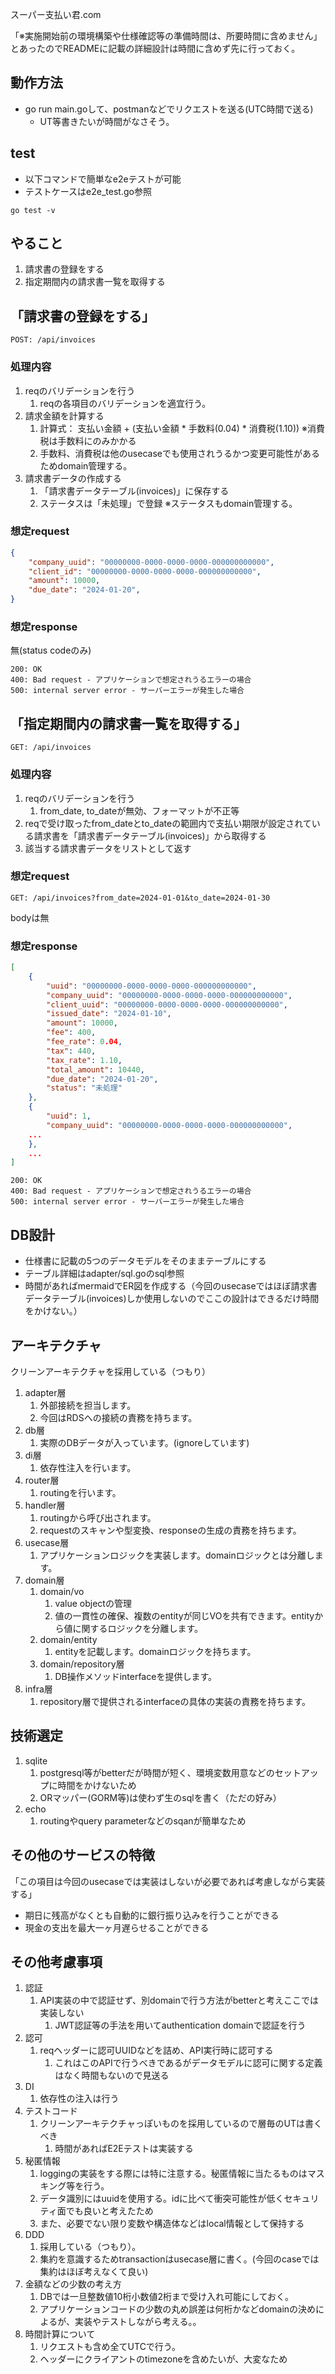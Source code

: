 スーパー支払い君.com

「※実施開始前の環境構築や仕様確認等の準備時間は、所要時間に含めません」とあったのでREADMEに記載の詳細設計は時間に含めず先に行っておく。

## 動作方法
- go run main.goして、postmanなどでリクエストを送る(UTC時間で送る)
  - UT等書きたいが時間がなさそう。

## test

- 以下コマンドで簡単なe2eテストが可能
- テストケースはe2e_test.go参照

```
go test -v
```

## やること
1. 請求書の登録をする
2. 指定期間内の請求書一覧を取得する

## 「請求書の登録をする」

```
POST: /api/invoices
```

### 処理内容
1. reqのバリデーションを行う
   1. reqの各項目のバリデーションを適宜行う。
2. 請求金額を計算する
   1. 計算式： 支払い金額 + (支払い金額 * 手数料(0.04) * 消費税(1.10)) ※消費税は手数料にのみかかる
   2. 手数料、消費税は他のusecaseでも使用されうるかつ変更可能性があるためdomain管理する。
3. 請求書データの作成する
   1. 「請求書データテーブル(invoices)」に保存する
   2.  ステータスは「未処理」で登録 ※ステータスもdomain管理する。

### 想定request
```json
{
    "company_uuid": "00000000-0000-0000-0000-000000000000",
    "client_id": "00000000-0000-0000-0000-000000000000",
    "amount": 10000,
    "due_date": "2024-01-20",
}
```

### 想定response
無(status codeのみ)
```
200: OK
400: Bad request - アプリケーションで想定されうるエラーの場合
500: internal server error - サーバーエラーが発生した場合
```

## 「指定期間内の請求書一覧を取得する」

```
GET: /api/invoices
```

### 処理内容
1. reqのバリデーションを行う
   1. from_date, to_dateが無効、フォーマットが不正等
2. reqで受け取ったfrom_dateとto_dateの範囲内で支払い期限が設定されている請求書を「請求書データテーブル(invoices)」から取得する
3. 該当する請求書データをリストとして返す

### 想定request
```
GET: /api/invoices?from_date=2024-01-01&to_date=2024-01-30
```

bodyは無

### 想定response
```json
[
    {
        "uuid": "00000000-0000-0000-0000-000000000000",
        "company_uuid": "00000000-0000-0000-0000-000000000000",
        "client_uuid": "00000000-0000-0000-0000-000000000000",
        "issued_date": "2024-01-10",
        "amount": 10000,
        "fee": 400,
        "fee_rate": 0.04,
        "tax": 440,
        "tax_rate": 1.10,
        "total_amount": 10440,
        "due_date": "2024-01-20",
        "status": "未処理"
    },
    {
        "uuid": 1,
        "company_uuid": "00000000-0000-0000-0000-000000000000",
    ...
    },
    ...
]
```

```
200: OK
400: Bad request - アプリケーションで想定されうるエラーの場合
500: internal server error - サーバーエラーが発生した場合
```

## DB設計
- 仕様書に記載の5つのデータモデルをそのままテーブルにする
- テーブル詳細はadapter/sql.goのsql参照
- 時間があればmermaidでER図を作成する（今回のusecaseではほぼ請求書データテーブル(invoices)しか使用しないのでここの設計はできるだけ時間をかけない。）

## アーキテクチャ
クリーンアーキテクチャを採用している（つもり）

1. adapter層
   1. 外部接続を担当します。
   2. 今回はRDSへの接続の責務を持ちます。
2. db層
   1. 実際のDBデータが入っています。(ignoreしています)
3. di層
   1. 依存性注入を行います。
4. router層
   1. routingを行います。
5. handler層
   1. routingから呼び出されます。
   2. requestのスキャンや型変換、responseの生成の責務を持ちます。
6. usecase層
   1. アプリケーションロジックを実装します。domainロジックとは分離します。
7. domain層
   1. domain/vo
      1. value objectの管理
      2. 値の一貫性の確保、複数のentityが同じVOを共有できます。entityから値に関するロジックを分離します。
   2. domain/entity
      1. entityを記載します。domainロジックを持ちます。
   3. domain/repository層
      1. DB操作メソッドinterfaceを提供します。
8. infra層
   1. repository層で提供されるinterfaceの具体の実装の責務を持ちます。

## 技術選定
1. sqlite
   1. postgresql等がbetterだが時間が短く、環境変数用意などのセットアップに時間をかけないため
   2. ORマッパー(GORM等)は使わず生のsqlを書く（ただの好み）
2. echo
   1. routingやquery parameterなどのsqanが簡単なため

## その他のサービスの特徴

「この項目は今回のusecaseでは実装はしないが必要であれば考慮しながら実装する」

- 期日に残高がなくとも自動的に銀行振り込みを行うことができる
- 現金の支出を最大一ヶ月遅らせることができる

## その他考慮事項

1. 認証
   1. API実装の中で認証せず、別domainで行う方法がbetterと考えここでは実装しない
      1. JWT認証等の手法を用いてauthentication domainで認証を行う
2. 認可
   1. reqヘッダーに認可UUIDなどを詰め、API実行時に認可する
      1. これはこのAPIで行うべきであるがデータモデルに認可に関する定義はなく時間もないので見送る
3. DI
   1. 依存性の注入は行う
4. テストコード
   1. クリーンアーキテクチャっぽいものを採用しているので層毎のUTは書くべき
      1. 時間があればE2Eテストは実装する
5. 秘匿情報
   1. loggingの実装をする際には特に注意する。秘匿情報に当たるものはマスキング等を行う。
   2. データ識別にはuuidを使用する。idに比べて衝突可能性が低くセキュリティ面でも良いと考えたため
   3. また、必要でない限り変数や構造体などはlocal情報として保持する
6. DDD
   1. 採用している（つもり）。
   2. 集約を意識するためtransactionはusecase層に書く。(今回のcaseでは集約はほぼ考えなくて良い)
7. 金額などの少数の考え方
   1. DBでは一旦整数値10桁小数値2桁まで受け入れ可能にしておく。
   2. アプリケーションコードの少数の丸め誤差は何桁かなどdomainの決めによるが、実装やテストしながら考える。。
8. 時間計算について
   1. リクエストも含め全てUTCで行う。
   2. ヘッダーにクライアントのtimezoneを含めたいが、大変なため
